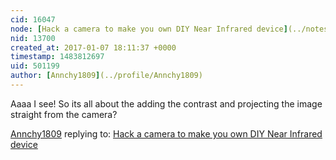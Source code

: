 ```yaml
---
cid: 16047
node: [Hack a camera to make you own DIY Near Infrared device](../notes/Cindy_ExCites/11-13-2016/hack-a-camera-to-make-you-own-diy-near-infrared-device)
nid: 13700
created_at: 2017-01-07 18:11:37 +0000
timestamp: 1483812697
uid: 501199
author: [Annchy1809](../profile/Annchy1809)
---
```


Aaaa I see!
So its all about the adding the contrast and projecting the image straight from the camera?

[Annchy1809](../profile/Annchy1809) replying to: [Hack a camera to make you own DIY Near Infrared device](../notes/Cindy_ExCites/11-13-2016/hack-a-camera-to-make-you-own-diy-near-infrared-device)

